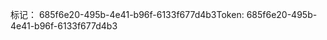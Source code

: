 <span data-ttu-id="60d51-101">标记： 685f6e20-495b-4e41-b96f-6133f677d4b3</span><span class="sxs-lookup"><span data-stu-id="60d51-101">Token: 685f6e20-495b-4e41-b96f-6133f677d4b3</span></span>